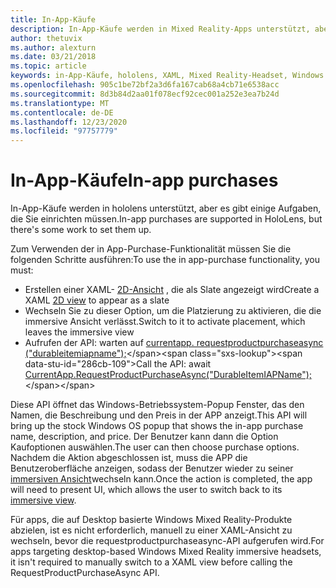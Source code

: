 ```yaml
---
title: In-App-Käufe
description: In-App-Käufe werden in Mixed Reality-Apps unterstützt, aber es gibt einige Aufgaben, die Sie einrichten müssen.
author: thetuvix
ms.author: alexturn
ms.date: 03/21/2018
ms.topic: article
keywords: in-App-Käufe, hololens, XAML, Mixed Reality-Headset, Windows Mixed Reality-Headset, Virtual Reality-Headset
ms.openlocfilehash: 905c1be72bf2a3d6fa167cab68a4cb71e6538acc
ms.sourcegitcommit: 8d3b84d2aa01f078ecf92cec001a252e3ea7b24d
ms.translationtype: MT
ms.contentlocale: de-DE
ms.lasthandoff: 12/23/2020
ms.locfileid: "97757779"
---
```

# <a name="in-app-purchases"></a><span data-ttu-id="286cb-104">In-App-Käufe</span><span class="sxs-lookup"><span data-stu-id="286cb-104">In-app purchases</span></span>

<span data-ttu-id="286cb-105">In-App-Käufe werden in hololens unterstützt, aber es gibt einige Aufgaben, die Sie einrichten müssen.</span><span class="sxs-lookup"><span data-stu-id="286cb-105">In-app purchases are supported in HoloLens, but there's some work to set them up.</span></span>

<span data-ttu-id="286cb-106">Zum Verwenden der in App-Purchase-Funktionalität müssen Sie die folgenden Schritte ausführen:</span><span class="sxs-lookup"><span data-stu-id="286cb-106">To use the in app-purchase functionality, you must:</span></span>
* <span data-ttu-id="286cb-107">Erstellen einer XAML- [2D-Ansicht](../design/app-views.md) , die als Slate angezeigt wird</span><span class="sxs-lookup"><span data-stu-id="286cb-107">Create a XAML [2D view](../design/app-views.md) to appear as a slate</span></span>
* <span data-ttu-id="286cb-108">Wechseln Sie zu dieser Option, um die Platzierung zu aktivieren, die die immersive Ansicht verlässt.</span><span class="sxs-lookup"><span data-stu-id="286cb-108">Switch to it to activate placement, which leaves the immersive view</span></span>
* <span data-ttu-id="286cb-109">Aufrufen der API: warten auf [currentapp. requestproductpurchaseasync ("durableitemiapname");](https://docs.microsoft.com/uwp/api/windows.applicationmodel.store.currentapp#Windows_ApplicationModel_Store_CurrentApp_RequestProductPurchaseAsync_System_String_)</span><span class="sxs-lookup"><span data-stu-id="286cb-109">Call the API: await [CurrentApp.RequestProductPurchaseAsync("DurableItemIAPName");](https://docs.microsoft.com/uwp/api/windows.applicationmodel.store.currentapp#Windows_ApplicationModel_Store_CurrentApp_RequestProductPurchaseAsync_System_String_)</span></span>

<span data-ttu-id="286cb-110">Diese API öffnet das Windows-Betriebssystem-Popup Fenster, das den Namen, die Beschreibung und den Preis in der APP anzeigt.</span><span class="sxs-lookup"><span data-stu-id="286cb-110">This API will bring up the stock Windows OS popup that shows the in-app purchase name, description, and price.</span></span> <span data-ttu-id="286cb-111">Der Benutzer kann dann die Option Kaufoptionen auswählen.</span><span class="sxs-lookup"><span data-stu-id="286cb-111">The user can then choose purchase options.</span></span> <span data-ttu-id="286cb-112">Nachdem die Aktion abgeschlossen ist, muss die APP die Benutzeroberfläche anzeigen, sodass der Benutzer wieder zu seiner [immersiven Ansicht](../design/app-views.md)wechseln kann.</span><span class="sxs-lookup"><span data-stu-id="286cb-112">Once the action is completed, the app will need to present UI, which allows the user to switch back to its [immersive view](../design/app-views.md).</span></span>

<span data-ttu-id="286cb-113">Für apps, die auf Desktop basierte Windows Mixed Reality-Produkte abzielen, ist es nicht erforderlich, manuell zu einer XAML-Ansicht zu wechseln, bevor die requestproductpurchaseasync-API aufgerufen wird.</span><span class="sxs-lookup"><span data-stu-id="286cb-113">For apps targeting desktop-based Windows Mixed Reality immersive headsets, it isn't required to manually switch to a XAML view before calling the RequestProductPurchaseAsync API.</span></span>
